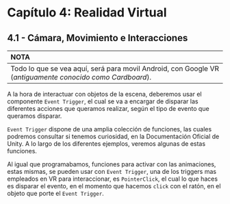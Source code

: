# Capítulo 4: Realidad Virtual
## 4.1 - Cámara, Movimiento e Interacciones
| **NOTA** |
| :--- |
| Todo lo que se vea aquí, será para movil Android, con Google VR (*antiguamente conocido como Cardboard*).

A la hora de interactuar con objetos de la escena, deberemos usar el componente `Event Trigger`, el cual se va a encargar de disparar las diferentes acciones que queramos realizar, según el tipo de evento que queramos disparar.

`Event Trigger` dispone de una amplia colección de funciones, las cuales podremos consultar si tenemos curiosidad, en la Documentación Oficial de Unity. A lo largo de los diferentes ejemplos, veremos algunas de estas funciones.

Al igual que programabamos, funciones para activar con las animaciones, estas mismas, se pueden usar con `Event Trigger`, una de los triggers mas empleados en VR para interaccionar, es ``PointerClick``, el cual lo que haces es disparar el evento, en  el momento que hacemos `click` con el ratón, en el objeto que porte el `Event Trigger`.